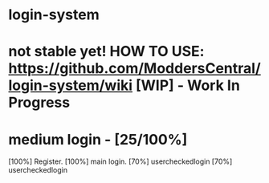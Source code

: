 login-system
============
not stable yet!
HOW TO USE: https://github.com/ModdersCentral/login-system/wiki
[WIP]  -    Work In Progress
============
medium login - [25/100%]
============
[100%] Register.
[100%] main login.
[70%] usercheckedlogin
[70%] usercheckedlogin


